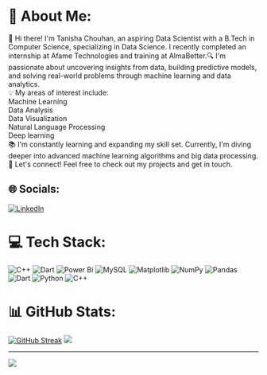 # 💫 About Me:
👋 Hi there! I'm Tanisha Chouhan, an aspiring Data Scientist with a B.Tech in Computer Science, specializing in Data Science. I recently completed an internship at Afame Technologies and training at AlmaBetter.🔍 I'm passionate about uncovering insights from data, building predictive models, and solving real-world problems through machine learning and data analytics.<br>💡 My areas of interest include:<br>Machine Learning<br>Data Analysis<br>Data Visualization<br>Natural Language Processing<br>Deep learning<br>📚 I'm constantly learning and expanding my skill set. Currently, I'm diving deeper into advanced machine learning algorithms and big data processing.<br>🔗 Let's connect! Feel free to check out my projects and get in touch. 


## 🌐 Socials:
[![LinkedIn](https://img.shields.io/badge/LinkedIn-%230077B5.svg?logo=linkedin&logoColor=white)](https://linkedin.com/in/https://www.linkedin.com/in/tanisha-chouhan-481805213) 

# 💻 Tech Stack:
![C++](https://img.shields.io/badge/c++-%2300599C.svg?style=for-the-badge&logo=c%2B%2B&logoColor=white) ![Dart](https://img.shields.io/badge/dart-%230175C2.svg?style=for-the-badge&logo=dart&logoColor=white) ![Power Bi](https://img.shields.io/badge/power_bi-F2C811?style=for-the-badge&logo=powerbi&logoColor=black) ![MySQL](https://img.shields.io/badge/mysql-4479A1.svg?style=for-the-badge&logo=mysql&logoColor=white) ![Matplotlib](https://img.shields.io/badge/Matplotlib-%23ffffff.svg?style=for-the-badge&logo=Matplotlib&logoColor=black) ![NumPy](https://img.shields.io/badge/numpy-%23013243.svg?style=for-the-badge&logo=numpy&logoColor=white) ![Pandas](https://img.shields.io/badge/pandas-%23150458.svg?style=for-the-badge&logo=pandas&logoColor=white) ![Dart](https://img.shields.io/badge/dart-%230175C2.svg?style=for-the-badge&logo=dart&logoColor=white) ![Python](https://img.shields.io/badge/python-3670A0?style=for-the-badge&logo=python&logoColor=ffdd54) ![C++](https://img.shields.io/badge/c++-%2300599C.svg?style=for-the-badge&logo=c%2B%2B&logoColor=white)
# 📊 GitHub Stats:
[![GitHub Streak](https://github-readme-streak-stats.herokuapp.com?user=taniisshaa&theme=midnight-purple&hide_total_contributions=true)](https://git.io/streak-stats)
![](https://github-readme-stats.vercel.app/api/top-langs/?username=taniisshaa&theme=github_dark&hide_border=false&include_all_commits=false&count_private=false&layout=compact)

---
[![](https://visitcount.itsvg.in/api?id=taniisshaa&label=Profile%20Views&pretty=true)](https://visitcount.itsvg.in)

<!-- Proudly created with GPRM ( https://gprm.itsvg.in ) -->
